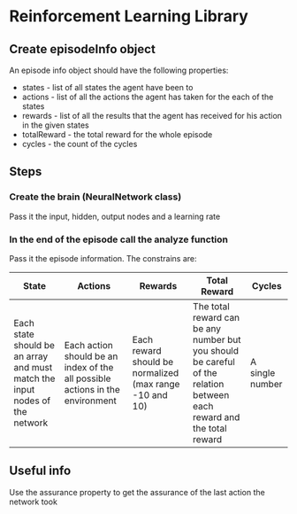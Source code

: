 # Reinforcement Learning Library

## Create episodeInfo object
An episode info object should have the following properties:
* states - list of all states the agent have been to
* actions - list of all the actions the agent has taken for the each of the states
* rewards - list of all the results that the agent has received for his action in the given states 
* totalReward - the total reward for the whole episode
* cycles - the count of the cycles

## Steps

### Create the brain (NeuralNetwork class)
Pass it the input, hidden, output nodes and a learning rate

### In the end of the episode call the analyze function
Pass it the episode information. The constrains are:

|State|Actions|Rewards|Total Reward|Cycles|
|-----|----|----|----|----|
|Each state should be an array and must match the input nodes of the network|Each action should be an index of the all possible actions in the environment|Each reward should be normalized (max range -10 and 10)|The total reward can be any number but you should be careful of the relation between each reward and the total reward|A single number|

## Useful info
Use the assurance property to get the assurance of the last action the network took